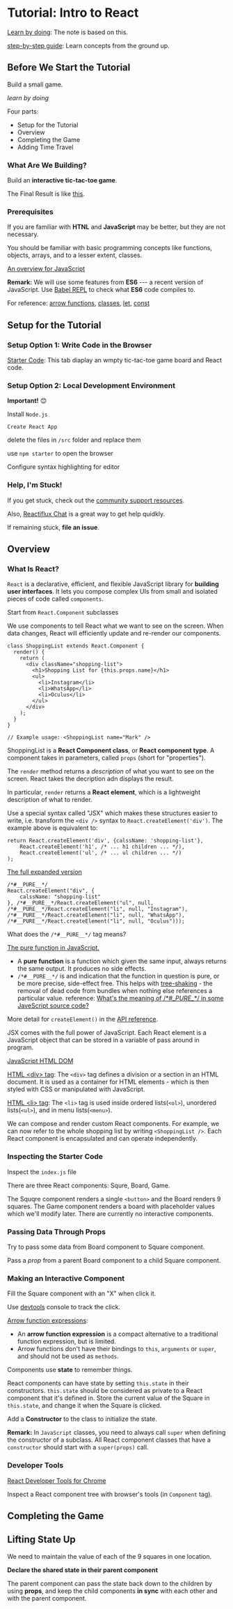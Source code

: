 # Tutorial: Intro to React

[Learn by doing](https://reactjs.org/tutorial/tutorial.html): The note is based on this.

[step-by-step guide](https://reactjs.org/docs/hello-world.html): Learn concepts from the ground up.

## Before We Start the Tutorial

Build a small game.

*learn by doing*

Four parts:

- Setup for the Tutorial
- Overview
- Completing the Game
- Adding Time Travel

### What Are We Building?

Build an **interactive tic-tac-toe game**.

The Final Result is like [this](https://codepen.io/gaearon/pen/gWWZgR?editors=0010).

### Prerequisites

If you are familiar with **HTNL** and **JavaScript** may be better, but they are not necessary.

You should be familiar with basic programming concepts like functions, objects, arrays, and to a lesser extent, classes.

[An overview for JavaScript](https://developer.mozilla.org/en-US/docs/Web/JavaScript/Language_Overview)

**Remark:** We will use some features from **ES6** --- a recent version of JavaScript. Use [Babel REPL](https://babeljs.io/repl/#?presets=react&code_lz=MYewdgzgLgBApgGzgWzmWBeGAeAFgRgD4AJRBEAGhgHcQAnBAEwEJsB6AwgbgChRJY_KAEMAlmDh0YWRiGABXVOgB0AczhQAokiVQAQgE8AkowAUAcjogQUcwEpeAJTjDgUACIB5ALLK6aRklTRBQ0KCohMQk6Bx4gA) to check what **ES6** code compiles to.

For reference: [arrow functions](https://developer.mozilla.org/en-US/docs/Web/JavaScript/Reference/Functions/Arrow_functions), [classes](https://developer.mozilla.org/en-US/docs/Web/JavaScript/Reference/Classes), [let](https://developer.mozilla.org/en-US/docs/Web/JavaScript/Reference/Statements/let), [const](https://developer.mozilla.org/en-US/docs/Web/JavaScript/Reference/Statements/const)

## Setup for the Tutorial

### Setup Option 1: Write Code in the Browser

[Starter Code](https://codepen.io/gaearon/pen/oWWQNa?editors=0010): This tab diaplay an wmpty tic-tac-toe game board and React code.

### Setup Option 2: Local Development Environment

**Important!** 😊

Install `Node.js`

`Create React App`

delete the files in `/src` folder and replace them

use `npm starter` to open the browser

Configure syntax highlighting for editor

### Help, I'm Stuck!

If you get stuck, check out the [community support resources](https://reactjs.org/community/support.html).

Also, [Reactiflux Chat](https://discord.com/invite/reactiflux) is a great way to get help quidkly.

If remaining stuck, **file an issue**.

## Overview

### What Is React?

`React` is a declarative, efficient, and flexible JavaScript library for **building user interfaces**. It lets you compose complex UIs from small and isolated pieces of code called `components`.

Start from `React.Component` subclasses

We use components to tell React what we want to see on the screen. When data changes, React will efficiently update and re-render our components.

```react
class ShoppingList extends React.Component {
  render() {
    return (
      <div className="shopping-list">
        <h1>Shopping List for {this.props.name}</h1>
        <ul>
          <li>Instagram</li>
          <li>WhatsApp</li>
          <li>Oculus</li>
        </ul>
      </div>
    );
  }
}

// Example usage: <ShoppingList name="Mark" />
```

ShoppingList is a **React Component class**, or **React component type**. A component takes in parameters, called `props` (short for "properties").

The `render` method returns a *description* of what you want to see on the screen. React takes the decription adn displays the result.

In particular, `render` returns a **React element**, which is a lightweight description of what to render.

Use a special syntax called "JSX" which makes these structures easier to write, i.e. transform the `<div />` syntax to `React.createElement('div')`. The example above is equivalent to:

```react
return React.createElement('div', {calssName: 'shopping-list'},
	React.createElement('h1', /* ... h1 children ... */),
    React.createElement('ul', /* ... ul children ... */)
);
```

[The full expanded version](https://babeljs.io/repl/#?browsers=defaults%2C%20not%20ie%2011%2C%20not%20ie_mob%2011&build=&builtIns=false&corejs=3.21&spec=false&loose=false&code_lz=DwEwlgbgBAxgNgQwM5IHIILYFMC8AiJACwHsAHUsAOwHMBaOMJAFzwD4AoKKYQgRlYDKJclWpQAMoyZQAZsQBOUAN6l5ZJADpKmLAF9gAej4cuwAK5wTXbg1YBJSswTV5mQ7c7XgtgOqEETEgAguTuYFamtgDyMBZmSGFWhhYchuAQrADc7EA&debug=false&forceAllTransforms=false&shippedProposals=false&circleciRepo=&evaluate=false&fileSize=false&timeTravel=false&sourceType=module&lineWrap=true&presets=react&prettier=false&targets=&version=7.19.2&externalPlugins=&assumptions=%7B%7D)

```react
/*#__PURE__*/
React.createElement("div", {
    calssName: "shopping-list"
}, /*#__PURE__*/React.createElement("ul", null,
/*#__PURE__*/React.createElement("li", null, "Instagram"),
/*#__PURE__*/React.createElement("li", null, "WhatsApp"),
/*#__PURE__*/React.createElement("li", null, "Oculus")));
```

What does the `/*#__PURE__*/` tag means?

[The pure function in JavaScript.](https://medium.com/javascript-scene/master-the-javascript-interview-what-is-a-pure-function-d1c076bec976)

- A **pure function** is a function which given the same input, always returns the same output. It produces no side effects.
- `/*#__PURE__*/` is and indication that the function in question is pure, or be more precise, side-effect free. This helps with [tree-shaking](https://developer.mozilla.org/en-US/docs/Glossary/Tree_shaking) - the removal of dead code from bundles when nothing else references a particular value. reference: [What's the meaning of /\*#\__PURE\__\*/ in some JaveScript source code?](https://stackoverflow.com/questions/68187576/whats-the-meaning-of-pure-in-some-javascript-source-code)

More detail for `createElement()` in the [API reference](https://reactjs.org/docs/react-api.html#createelement).

JSX comes with the full power of JavaScript. Each React element is a JavaScript object that can be stored in a variable of pass around in program.

[JavaScript HTML DOM](https://www.w3schools.com/js/js_htmldom.asp)

[HTML \<div> tag](https://www.w3schools.com/tags/tag_div.ASP): The `<div>` tag defines a division or a section in an HTML document. It is used as a container for HTML elements - which is then styled with CSS or manipulated with JavaScript.

[HTML \<li> tag](https://www.w3schools.com/tags/tag_li.asp): The `<li>` tag is used inside ordered lists(`<ol>`), unordered lists(`<ul>`), and in menu lists(`<menu>`). 

We can compose and render custom React components. For example, we can now refer to the whole shopping list by writing `<ShoppingList />`. Each React component is encapsulated and can operate independently. 

### Inspecting the Starter Code

Inspect the `index.js` file

There are three React components: Squre, Board, Game.

The Squqre component renders a single `<button>` and the Board renders 9 squares. The Game component renders a board with placeholder values which we'll modify later. There are currently no interactive components.

### Passing Data Through Props

Try to pass some data from Board component to Square component.

Pass a *prop* from a parent Board component to a child Square component.

### Making an Interactive Component

Fill the Square component with an "X" when click it.

Use [devtools](https://developer.chrome.com/docs/devtools/open/) console to track the click.

[Arrow function expressions](https://developer.mozilla.org/en-US/docs/Web/JavaScript/Reference/Functions/Arrow_functions):

- An **arrow function expression** is a compact alternative to a traditional function expression, but is limited.
- Arrow functions don't have their bindings to `this`, `arguments` or `super`, and should not be used as `methods`.

Components use **state** to remember things.

React components can have state by setting `this.state` in their constructors. `this.state` should be considered as private to a React component that it's defined in. Store the current value of the Square in `this.state`, and change it when the Square is clicked.

Add a **Constructor** to the class to initialize the state.

**Remark:** In `JavaScript` classes, you need to always call `super` when defining the constructor of a subclass. All React component classes that have a `constructor` should start with a `super(props)` call.

### Developer Tools

[React Developer Tools for Chrome](https://chrome.google.com/webstore/detail/react-developer-tools/fmkadmapgofadopljbjfkapdkoienihi?hl=en)

Inspect a React component tree with browser's tools (in `Component` tag).



## Completing the Game



## Lifting State Up

We need to maintain the value of each of the 9 squares in one location.

**Declare the shared state in their parent component**

The parent component can pass the state back down to the children by using **props**, and keep the child components **in  sync** with each other and with the parent component.








































